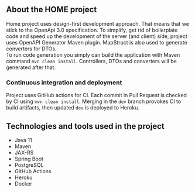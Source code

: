 ## About the HOME project
Home project uses design-first development approach.
That means that we stick to the OpenApi 3.0 specification.
To simplify, get rid of boilerplate code and speed up the development of the server (and client) side, project uses OpenAPI Generator Maven plugin.
MapStruct is also used to generate converters for DTOs.  
To run code generation you simply can build the application with Maven command `mvn clean install`.
Controllers, DTOs and converters will be generated after that. 

### Continuous integration and deployment
Project uses GitHub actions for CI. 
Each commit in Pull Request is checked by CI using `mvn clean install`.
Merging in the `dev` branch provokes CI to build artifacts, then updated `dev` is deployed to Heroku.


## Technologies and tools used in the project
- Java 11
- Maven
- JAX-RS
- Spring Boot
- PostgreSQL
- GitHub Actions
- Heroku
- Docker
